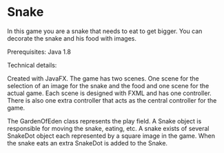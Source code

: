# Snake
In this game you are a snake that needs to eat to get bigger. You can decorate the snake and his food with images.

Prerequisites:
Java 1.8

Technical details:

Created with JavaFX.
The game has two scenes. 
One scene for the selection of an image for the snake and the food and one scene for the actual game.
Each scene is designed with FXML and has one controller. There is also one extra controller that acts as the central controller for the game.

The GardenOfEden class represents the play field.
A Snake object is responsible for moving the snake, eating, etc. A snake exists of several SnakeDot object each represented by a square image in the game.
When the snake eats an extra SnakeDot is added to the Snake.
